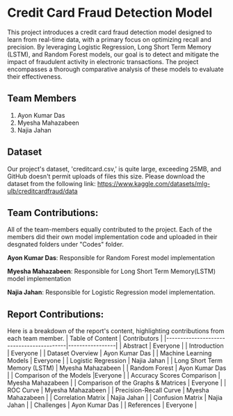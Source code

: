 # Credit Card Fraud Detection Model

This project introduces a credit card fraud detection model designed to learn from real-time data, with a primary focus on optimizing recall and precision. By leveraging Logistic Regression, Long Short Term Memory (LSTM), and Random Forest models, our goal is to detect and mitigate the impact of fraudulent activity in electronic transactions. The project encompasses a thorough comparative analysis of these models to evaluate their effectiveness.

## Team Members
1. Ayon Kumar Das
2. Myesha Mahazabeen
3. Najia Jahan

## Dataset
Our project's dataset, 'creditcard.csv,' is quite large, exceeding 25MB, and GitHub doesn't permit uploads of files this size. Please download the dataset from the following link:
https://www.kaggle.com/datasets/mlg-ulb/creditcardfraud/data

## Team Contributions: 
All of the team-members equally contributed to the project. 
Each of the members did their own model implementation code and uploaded in their desgnated folders under "Codes" folder.

**Ayon Kumar Das**: Responsible for Random Forest model implementation 



**Myesha Mahazabeen**: Responsible for Long Short Term Memory(LSTM) model implementation 



**Najia Jahan**: Responsible for Logistic Regression model implementation.

## Report Contributions:
Here is a breakdown of the report's content, highlighting contributions from each team member.
| Table of Content                         | Contributors      |
|------------------------------------------|-----------------|
| Abstract                                 | Everyone       |
| Introduction                             | Everyone      |
| Dataset Overview                         | Ayon Kumar Das    |
| Machine Learning Models                   |   Everyone              |
| Logistic Regression                  |  Najia Jahan               |
| Long Short Term Memory (LSTM)        | Myesha Mahazabeen             |
| Random Forest                         | Ayon Kumar Das               |
| Comparison of the Models                  |Everyone             |
| Accuracy Scores Comparison            | Myesha Mahazabeen             |
| Comparison of the Graphs & Matrices   |   Everyone              |
| ROC Curve                          |   Myesha Mahazabeen               |
| Precision-Recall Curve             |   Myesha Mahazabeen               |
| Correlation Matrix                 |   Najia Jahan               |
| Confusion Matrix                   |   Najia Jahan               |
| Challenges                               | Ayon Kumar Das                |
| References                               |      Everyone           |



